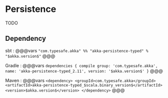 # Persistence 

TODO

## Dependency

sbt
:   @@@vars
    ```
    "com.typesafe.akka" %% "akka-persistence-typed" % "$akka.version$"
    ```
    @@@

Gradle
:   @@@vars
    ```
    dependencies {
      compile group: 'com.typesafe.akka', name: 'akka-persistence-typed_2.11', version: '$akka.version$'
    }
    ```
    @@@

Maven
:   @@@vars
    ```
    <dependency>
      <groupId>com.typesafe.akka</groupId>
      <artifactId>akka-persistence-typed_$scala.binary_version$</artifactId>
      <version>$akka.version$</version>
    </dependency>
    ```
    @@@

